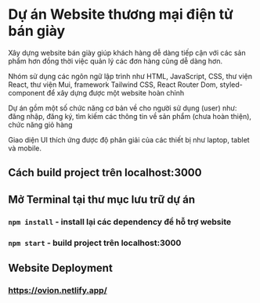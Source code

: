 # Dự án Website thương mại điện tử bán giày 

Xây dựng website bán giày giúp khách hàng dễ dàng tiếp cận với các sản phẩm hơn đồng thời việc quản lý các đơn hàng cũng dễ dàng hơn. 

Nhóm sử dụng các ngôn ngữ lập trình như HTML, JavaScript, CSS, thư viện React, thư viện Mui, framework Tailwind CSS, React Router Dom, styled-component để xây dựng được một website hoàn chỉnh

Dự án gồm một số chức năng cơ bản về cho người sử dụng (user) như: đăng nhập, đăng ký, tìm kiếm các thông tin về sản phẩm (chưa hoàn thiện), chức năng giỏ hàng 

Giao diện UI thích ứng được độ phân giải của các thiết bị như laptop, tablet và mobile.

## Cách build project trên localhost:3000

## Mở Terminal tại thư mục lưu trữ dự án 

### `npm install` - install lại các dependency để hỗ trợ website

### `npm start` - build project trên localhost:3000

## Website Deployment

### https://ovion.netlify.app/


